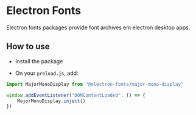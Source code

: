 # Electron Fonts

Electron fonts packages provide font archives em electron desktop apps.

## How to use

* Install the package

* On your `preload.js`, add:

```ts
import MajorMonoDisplay from "@electron-fonts/major-mono-display"

window.addEventListener("DOMContentLoaded", () => {
    MajorMonoDisplay.inject()
})
```